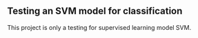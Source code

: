 ## Testing an SVM model for classification ##

This project is only a testing for supervised learning model SVM.